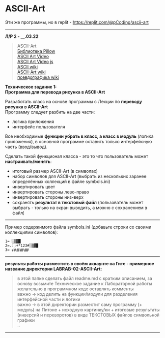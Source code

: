# ASCII-Art  

Эти же программы, но в replit - https://replit.com/@pCoding/ascii-art  

---  

**Л/Р 2 - __.03.22**  

> ASCII-Art  
> [Библиотека Pillow](https://github.com/python-pillow/Pillow/)  
> [ASCII Art Video](https://youtu.be/qC-eM4JBh0w)  
> [ASCII Art Video js](https://youtu.be/55iwMYv8tGI)  
> [ASCII wiki](https://ru.wikipedia.org/wiki/ASCII)  
> [ASCII-Art wiki](https://ru.wikipedia.org/wiki/ASCII-%D0%B3%D1%80%D0%B0%D1%84%D0%B8%D0%BA%D0%B0)  
> [псевдографика wiki](https://ru.wikipedia.org/wiki/%D0%9F%D1%81%D0%B5%D0%B2%D0%B4%D0%BE%D0%B3%D1%80%D0%B0%D1%84%D0%B8%D0%BA%D0%B0)  

__Техническое задание 1:__  
**Программа для перевода рисунка в ASCII-Art**  

Разработать класс на основе программы с Лекции по **переводу рисунка в ASCII-Art**  
Программу следует разбить на две части:  
- логика приложения  
- интерфейс пользователя  

Все необходимые **функции убрать в класс, а класс в модуль** (логика приложения), в основной программе оставить только интерфейсную часть (ввод/вывод).  

Сделать такой функционал класса - это то что пользователь может **настраивать/менять**:  
* итоговый размер ASCII-Art (в символах)  
* набор символов для ASCII-Art (выбрать из нескольких заранее определённых коллекций в файле symbols.ini)  
* инвертировать цвет  
* инвертировать стороны лево-право  
* инвертировать стороны низ-верх  
* сохранять **результат в текстовый файл** (пользователь может выбрать - только на экран выводить, а можно с сохранением в файл)  

---  

Пример содержимого файла symbols.ini (добавьте строки со своими коллекциями символов):  
```
1= ░▒▓█  
2=.:;+*123#░▒▓█  
3= ᚋᚌᚍᚎᚏ  
```

---  

**результы работы разместить в своём аккаунте на Гите - примерное название директории LABRAB-02-ASCII-Art:**  
> в этой папке сделать файл readme.md с кратким описанием, за основу возьмите Техническое задание к Лабораторной работы  
> желательно в программном коде оставлять комменты  
> важно -> код делить на функции/модули для разделения интерфейсной части и логики  
> важно -> в этой директории разместит саму программу (+ модуль) на Питоне + исходную картинку/ки + итоговые результаты (инверсий и переворотов) в виде ТЕКСТОВЫХ файлов символьной графики  
> ..

---  
